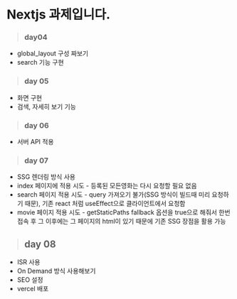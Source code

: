 # Nextjs 과제입니다.

> ### day04

- global_layout 구성 짜보기
- search 기능 구현

> ### day 05

- 화면 구현
- 검색, 자세히 보기 기능

> ### day 06

- 서버 API 적용

> ### day 07

- SSG 렌더링 방식 사용
- index 페이지에 적용 시도 - 등록된 모든영화는 다시 요청할 필요 없음
- search 페이지 적용 시도 - query 가져오기 불가(SSG 방식이 빌드때 미리 요청하기 때문), 기존 react 처럼 useEffect으로 클라이언트에서 요청함
- movie 페이지 적용 시도 - getStaticPaths fallback 옵션을 true으로 해줘서 한번 접속 후 그 이후에는 그 페이지의 html이 있기 때문에 기존 SSG 장점을 활용 가능

> ## day 08

- ISR 사용
- On Demand 방식 사용해보기
- SEO 설정
- vercel 배포

